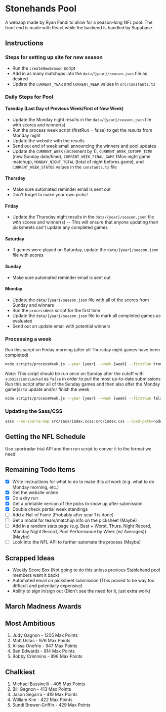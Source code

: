 # Stonehands Pool

A webapp made by Ryan Fandl to allow for a season-long NFL pool. The front end is made with React while the backend is handled by Supabase.

## Instructions

### Steps for setting up site for new season

- Run the `createNewSeason` script
- Add in as many matchups into the `data/{year}/season.json` file as desired
- Update the `CURRENT_YEAR` and `CURRENT_WEEK` values in `src/constants.ts`

### Daily Steps for Pool

#### Tuesday (Last Day of Previous Week/First of New Week)

- Update the Monday night results in the `data/{year}/season.json` file with scores and winner(s)
- Run the process week script (firstRun = false) to get the results from Monday night
- Update the website with the results
- Send out end of week email announcing the winners and pool updates
- Update the `CURRENT_WEEK` (increment by 1), `CURRENT_WEEK_CUTOFF_TIME` (new Sunday date/time), `CURRENT_WEEK_FINAL_GAME` (Mon night game matchup), `MONDAY_NIGHT_TOTAL` (total of night befores game), and `CURRENT_WEEK_STATUS` values in the `constants.ts` file

#### Thursday

- Make sure automated reminder email is sent out
- Don't forget to make your own picks!

#### Friday

- Update the Thursday night results in the `data/{year}/season.json` file with scores and winner(s)
  -- This will ensure that anyone updating their picksheets can't update any completed games

#### Saturday

- If games were played on Saturday, update the `data/{year}/season.json` file with scores

#### Sunday

- Make sure automated reminder email is sent out

#### Monday

- Update the `data/{year}/season.json` file with all of the scores from Sunday and winners
- Run the `processWeek` script for the first time
- Update the `data/{year}/season.json` file to mark all completed games as evaluated
- Send out an update email with potential winners

### Processing a week

Run this script on Friday morning (after all Thursday night games have been completed)

```sh
node scripts/processWeek.js --year {year} --week {week} --firstRun true --submissionsLocked false
```

_Note:_ This script should be run once on Sunday after the cutoff with `submissionsLocked` as `false` in order to pull the most up-to-date submissions
Run this script after all of the Sunday games and then also after the Monday game(s) to update and/or finish the week

```sh
node scripts/processWeek.js --year {year} --week {week} --firstRun false --submissionsLocked true
```

### Updating the Sass/CSS

```sh
sass --no-source-map src/sass/index.scss:src/index.css --load-path=node_modules
```

## Getting the NFL Schedule

Use sportradar trial API and then run script to conver it to the format we need

## Remaining Todo Items

- [x] Write instructions for what to do to make this all work (e.g. what to do Monday morning, etc.)
- [x] Get the website online
- [x] Do a dry run
- [x] Get a printable version of the picks to show up after submission
- [x] Double check partial week standings
- [ ] Add a Hall of Fame (Probably after year 1 is done)
- [ ] Get a modal for team/matchup info on the picksheet (Maybe)
- [ ] Add in a random stats page (e.g. Best + Worst, Thurs. Night Record, Monday Night Record, Pool Performance by Week (w/ Averages)) (Maybe)
- [ ] Look into the NFL API to further automate the process (Maybe)

## Scrapped Ideas

- Weekly Score Box (Not going to do this unless previous Stablehand pool members want it back)
- Automated email on picksheet submission (This proved to be way too difficult and potentially expensive)
- Ability to sign in/sign out (Didn't see the need for it, just extra work)

## March Madness Awards

## Most Ambitious

1. Judy Gagnon - 1205 Max Points
2. Matt Ustas - 976 Max Points
3. Alissa Onofrio - 947 Max Points
4. Ben Edwards - 914 Max Points
5. Bobby Crimmins - 896 Max Points

## Chalkiest

1. Michael Bussinelli - 405 Max Points
2. Bill Gagnon - 413 Max Points
3. Jason Segarra - 419 Max Points
4. William Kim - 422 Max Points
5. Sundi Brewer-Griffin - 429 Max Points
